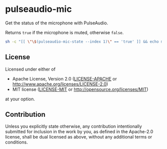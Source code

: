 # pulseaudio-mic

Get the status of the microphone with PulseAudio.

Returns `true` if the microphone is muted, otherwise `false`.

```bash
sh -c "[[ \"\$(pulseaudio-mic-state --index 1)\" == 'true' ]] && echo mut || echo not-mute"
```

## License

Licensed under either of

 * Apache License, Version 2.0
   ([LICENSE-APACHE](LICENSE-APACHE) or http://www.apache.org/licenses/LICENSE-2.0)
 * MIT license
   ([LICENSE-MIT](LICENSE-MIT) or http://opensource.org/licenses/MIT)

at your option.

## Contribution

Unless you explicitly state otherwise, any contribution intentionally submitted
for inclusion in the work by you, as defined in the Apache-2.0 license, shall be
dual licensed as above, without any additional terms or conditions.
